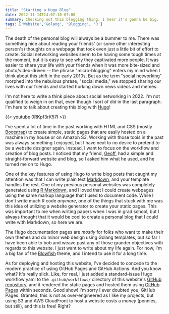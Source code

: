 ```yaml
---
title: "Starting a Hugo Blog"
date: 2022-11-14T14:07:10-07:00
summary: Checking out this blogging thing. I hear it's gonna be big.
tags: ['Website','Golang', 'Blogging', 'R']
---
```


The death of the personal blog will always be a bummer to me. There was something nice about reading your friends' (or some other interesting person's) thoughts on a webpage that took even just a little bit of effort to create. Social networking websites seem to be having some tough times at the moment, but it is easy to see why they captivated more people. It was easier to share your life with your friends when it was more bite-sized and photo/video-driven -- the phrase "micro-blogging" enters my mind when I think about this shift in the early 2010s. But as the term "social networking" morphed into the nebulous phrase, "social media," we stopped sharing our lives with our friends and started horking down news videos and memes.

I'm not here to write a think piece about social networking in 2022. I'm not qualified to weigh in on that, even though I sort of did in the last paragraph. I'm here to talk about creating this blog with [Hugo](https://gohugo.io/)!

{{< youtube 0RKpf3rK57I >}}

I've spent a lot of time in the past working with HTML and CSS (mostly [Bootstrap](https://getbootstrap.com/)) to create simple, static pages that are easily hosted on a machine in my house or on Amazon S3. Working with those tools in the past was always something I enjoyed, but I have next to no desire to pretend to be a website designer again. Instead, I want to focus on the workflow and creation of blog posts. I noticed that my friend, [Geoff](https://pado.name/), had a simple and straight-forward website and blog, so I asked him what he used, and he turned me on to Hugo.

One of the key features of using Hugo to write blog posts that caught my attention was that I can write plain text [Markdown](https://daringfireball.net/projects/markdown/), and your template handles the rest. One of my previous personal websites was completely generated using [R Markdown](https://rmarkdown.rstudio.com/), and I loved that I could create webpages using the same markup language that I used to document code. While I don't write much R code _anymore_, one of the things that stuck with me was this idea of utilizing a website generator to create your static pages. This was important to me when writing papers when I was in grad school, but I always thought that it would be cool to create a personal blog that I could write with Markdown, so here we are.

The Hugo documentation pages are _mostly_ for folks who want to make their own themes and do minor web design using Golang templates, but so far I have been able to bob and weave past any of those grander objectives with regards to this website. I just want to write about my life again. For now, I'm a big fan of the [Blowfish](https://nunocoracao.github.io/blowfish/) theme, and I intend to use it for a long time.

As for deploying and hosting this website, I've decided to concede to the modern practice of using GitHub Pages and GitHub Actions. And you know what? It's really slick. Like, for real, I just added a standard-issue Hugo workflow yaml to the `.github/workflows/` directory of this website's [GitHub repository](https://github.com/zfleeman/zfleeman.com), and it rendered the static pages and hosted them using [GitHub Pages](https://pages.github.com/) within seconds. Good show! I'm sorry I ever doubted you, GitHub Pages. Granted, this is not as over-engineered as I like my projects, but using S3 and AWS CloudFront to host a website costs a _money_ (pennies, but still), and this is free! Right?